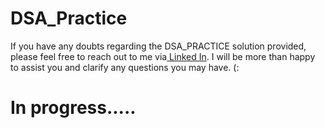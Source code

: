 # DSA_Practice

If you have any doubts regarding the DSA_PRACTICE solution provided, please feel free to reach out to me via<a href="https://www.linkedin.com/in/manoj-s-25589a221/"> Linked In</a>. I will be more than happy to assist you and clarify any questions you may have.   (:


<h1>In progress.....</h1>
